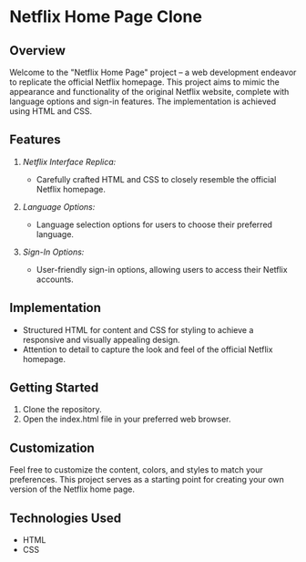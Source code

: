 # Netflix Home Page Clone

## Overview

Welcome to the "Netflix Home Page" project – a web development endeavor to replicate the official Netflix homepage. This project aims to mimic the appearance and functionality of the original Netflix website, complete with language options and sign-in features. The implementation is achieved using HTML and CSS.

## Features

1. *Netflix Interface Replica:*
   - Carefully crafted HTML and CSS to closely resemble the official Netflix homepage.

2. *Language Options:*
   - Language selection options for users to choose their preferred language.

3. *Sign-In Options:*
   - User-friendly sign-in options, allowing users to access their Netflix accounts.

## Implementation

- Structured HTML for content and CSS for styling to achieve a responsive and visually appealing design.
- Attention to detail to capture the look and feel of the official Netflix homepage.

## Getting Started

1. Clone the repository.
2. Open the index.html file in your preferred web browser.

## Customization

Feel free to customize the content, colors, and styles to match your preferences. This project serves as a starting point for creating your own version of the Netflix home page.

## Technologies Used

- HTML
- CSS

